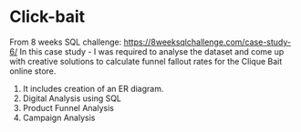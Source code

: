 # Click-bait
From 8 weeks SQL challenge: https://8weeksqlchallenge.com/case-study-6/
In this case study - I was required to analyse the dataset and come up with creative solutions to calculate funnel fallout rates for the Clique Bait online store.

1. It includes creation of an ER diagram.
2. Digital Analysis using SQL
3. Product Funnel Analysis
4. Campaign Analysis


